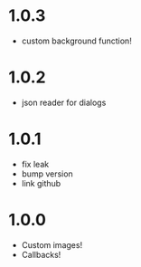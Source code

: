 # 1.0.3
- custom background function!
# 1.0.2
- json reader for dialogs
# 1.0.1
- fix leak
- bump version
- link github
# 1.0.0
- Custom images!
- Callbacks!
